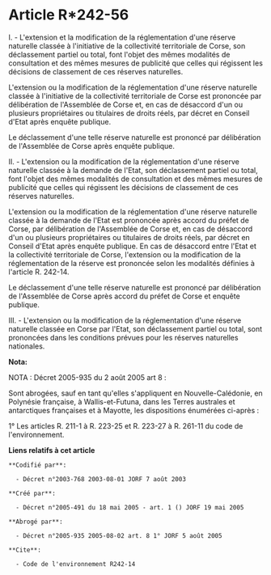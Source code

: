 # Article R*242-56

I. - L'extension et la modification de la réglementation d'une réserve naturelle classée à l'initiative de la collectivité
territoriale de Corse, son déclassement partiel ou total, font l'objet des mêmes modalités de consultation et des mêmes
mesures de publicité que celles qui régissent les décisions de classement de ces réserves naturelles.

L'extension ou la modification de la réglementation d'une réserve naturelle classée à l'initiative de la collectivité
territoriale de Corse est prononcée par délibération de l'Assemblée de Corse et, en cas de désaccord d'un ou plusieurs
propriétaires ou titulaires de droits réels, par décret en Conseil d'Etat après enquête publique.

Le déclassement d'une telle réserve naturelle est prononcé par délibération de l'Assemblée de Corse après enquête publique.

II. - L'extension ou la modification de la réglementation d'une réserve naturelle classée à la demande de l'Etat, son
déclassement partiel ou total, font l'objet des mêmes modalités de consultation et des mêmes mesures de publicité que celles
qui régissent les décisions de classement de ces réserves naturelles.

L'extension ou la modification de la réglementation d'une réserve naturelle classée à la demande de l'Etat est prononcée
après accord du préfet de Corse, par délibération de l'Assemblée de Corse et, en cas de désaccord d'un ou plusieurs
propriétaires ou titulaires de droits réels, par décret en Conseil d'Etat après enquête publique. En cas de désaccord entre
l'Etat et la collectivité territoriale de Corse, l'extension ou la modification de la réglementation de la réserve est
prononcée selon les modalités définies à l'article R. 242-14.

Le déclassement d'une telle réserve naturelle est prononcé par délibération de l'Assemblée de Corse après accord du préfet de
Corse et enquête publique.

III. - L'extension ou la modification de la réglementation d'une réserve naturelle classée en Corse par l'Etat, son
déclassement partiel ou total, sont prononcées dans les conditions prévues pour les réserves naturelles nationales.

**Nota:**

NOTA : Décret 2005-935 du 2 août 2005 art 8 :

Sont abrogées, sauf en tant qu'elles s'appliquent en Nouvelle-Calédonie, en Polynésie française, à Wallis-et-Futuna, dans les
Terres australes et antarctiques françaises et à Mayotte, les dispositions énumérées ci-après :

1° Les articles R. 211-1 à R. 223-25 et R. 223-27 à R. 261-11 du code de l'environnement.

**Liens relatifs à cet article**

	**Codifié par**:

	  - Décret n°2003-768 2003-08-01 JORF 7 août 2003

	**Créé par**:

	  - Décret n°2005-491 du 18 mai 2005 - art. 1 () JORF 19 mai 2005

	**Abrogé par**:

	  - Décret n°2005-935 2005-08-02 art. 8 1° JORF 5 août 2005

	**Cite**:

	  - Code de l'environnement R242-14
